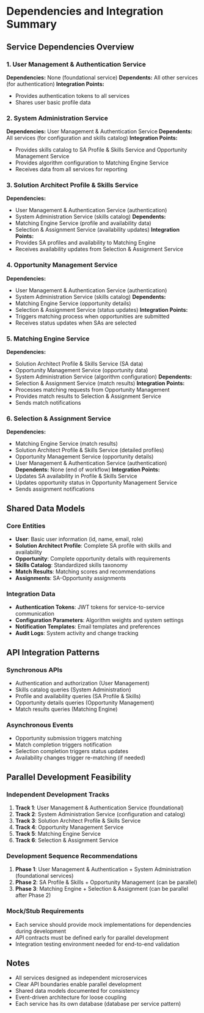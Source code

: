 # Dependencies and Integration Summary

## Service Dependencies Overview

### 1. User Management & Authentication Service
**Dependencies:** None (foundational service)
**Dependents:** All other services (for authentication)
**Integration Points:**
- Provides authentication tokens to all services
- Shares user basic profile data

### 2. System Administration Service  
**Dependencies:** User Management & Authentication Service
**Dependents:** All services (for configuration and skills catalog)
**Integration Points:**
- Provides skills catalog to SA Profile & Skills Service and Opportunity Management Service
- Provides algorithm configuration to Matching Engine Service
- Receives data from all services for reporting

### 3. Solution Architect Profile & Skills Service
**Dependencies:** 
- User Management & Authentication Service (authentication)
- System Administration Service (skills catalog)
**Dependents:** 
- Matching Engine Service (profile and availability data)
- Selection & Assignment Service (availability updates)
**Integration Points:**
- Provides SA profiles and availability to Matching Engine
- Receives availability updates from Selection & Assignment Service

### 4. Opportunity Management Service
**Dependencies:**
- User Management & Authentication Service (authentication)
- System Administration Service (skills catalog)
**Dependents:**
- Matching Engine Service (opportunity details)
- Selection & Assignment Service (status updates)
**Integration Points:**
- Triggers matching process when opportunities are submitted
- Receives status updates when SAs are selected

### 5. Matching Engine Service
**Dependencies:**
- Solution Architect Profile & Skills Service (SA data)
- Opportunity Management Service (opportunity data)
- System Administration Service (algorithm configuration)
**Dependents:**
- Selection & Assignment Service (match results)
**Integration Points:**
- Processes matching requests from Opportunity Management
- Provides match results to Selection & Assignment Service
- Sends match notifications

### 6. Selection & Assignment Service
**Dependencies:**
- Matching Engine Service (match results)
- Solution Architect Profile & Skills Service (detailed profiles)
- Opportunity Management Service (opportunity details)
- User Management & Authentication Service (authentication)
**Dependents:** None (end of workflow)
**Integration Points:**
- Updates SA availability in Profile & Skills Service
- Updates opportunity status in Opportunity Management Service
- Sends assignment notifications

## Shared Data Models

### Core Entities
- **User**: Basic user information (id, name, email, role)
- **Solution Architect Profile**: Complete SA profile with skills and availability
- **Opportunity**: Complete opportunity details with requirements
- **Skills Catalog**: Standardized skills taxonomy
- **Match Results**: Matching scores and recommendations
- **Assignments**: SA-Opportunity assignments

### Integration Data
- **Authentication Tokens**: JWT tokens for service-to-service communication
- **Configuration Parameters**: Algorithm weights and system settings
- **Notification Templates**: Email templates and preferences
- **Audit Logs**: System activity and change tracking

## API Integration Patterns

### Synchronous APIs
- Authentication and authorization (User Management)
- Skills catalog queries (System Administration)
- Profile and availability queries (SA Profile & Skills)
- Opportunity details queries (Opportunity Management)
- Match results queries (Matching Engine)

### Asynchronous Events
- Opportunity submission triggers matching
- Match completion triggers notification
- Selection completion triggers status updates
- Availability changes trigger re-matching (if needed)

## Parallel Development Feasibility

### Independent Development Tracks
1. **Track 1**: User Management & Authentication Service (foundational)
2. **Track 2**: System Administration Service (configuration and catalog)
3. **Track 3**: Solution Architect Profile & Skills Service
4. **Track 4**: Opportunity Management Service  
5. **Track 5**: Matching Engine Service
6. **Track 6**: Selection & Assignment Service

### Development Sequence Recommendations
1. **Phase 1**: User Management & Authentication + System Administration (foundational services)
2. **Phase 2**: SA Profile & Skills + Opportunity Management (can be parallel)
3. **Phase 3**: Matching Engine + Selection & Assignment (can be parallel after Phase 2)

### Mock/Stub Requirements
- Each service should provide mock implementations for dependencies during development
- API contracts must be defined early for parallel development
- Integration testing environment needed for end-to-end validation

## Notes
- All services designed as independent microservices
- Clear API boundaries enable parallel development
- Shared data models documented for consistency
- Event-driven architecture for loose coupling
- Each service has its own database (database per service pattern)
